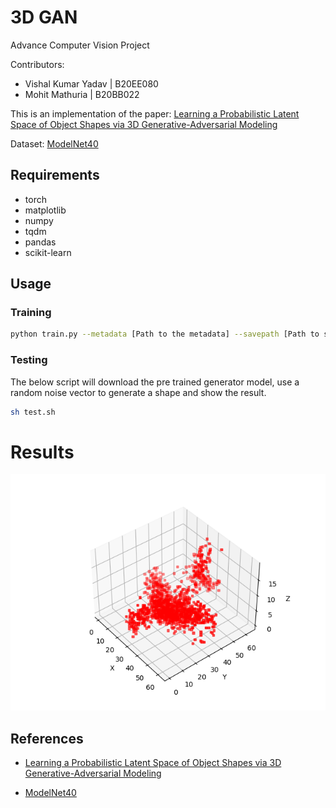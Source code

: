 # 3D GAN

Advance Computer Vision Project

Contributors:
 - Vishal Kumar Yadav | B20EE080
 - Mohit Mathuria | B20BB022

This is an implementation of the paper: [Learning a Probabilistic Latent Space of Object Shapes via 3D Generative-Adversarial Modeling](https://arxiv.org/abs/1610.07584)

Dataset: [ModelNet40](https://www.kaggle.com/datasets/balraj98/modelnet40-princeton-3d-object-dataset)

## Requirements

- torch
- matplotlib
- numpy
- tqdm
- pandas
- scikit-learn

## Usage

### Training

```bash
python train.py --metadata [Path to the metadata] --savepath [Path to save models] --object_to_train_for [class of the shape] --batch_size [batch size]
```

### Testing
The below script will download the pre trained generator model, use a random noise vector to generate a shape and show the result.

```bash
sh test.sh
```

# Results

![aIRPLANE](./results/plane.png)


## References

- [Learning a Probabilistic Latent Space of Object Shapes via 3D Generative-Adversarial Modeling](https://arxiv.org/abs/1610.07584)

- [ModelNet40](https://www.kaggle.com/balraj98/modelnet40-princeton-3d-object-dataset)

